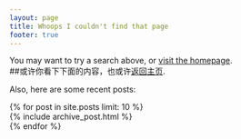 ```yaml
---
layout: page
title: Whoops I couldn't find that page
footer: true
---
```


You may want to try a search above, or [visit the homepage](/).  
##或许你看下下面的内容，也或许[返回主页](/).

<script type="text/javascript" src="http://www.qq.com/404/search_children.js?edition=small" charset="utf-8"></script>
Also, here are some recent posts:
<div id="blog-archives" class="missing">
  {% for post in site.posts limit: 10 %}
  <article>
    {% include archive_post.html %}
  </article>
  {% endfor %}
</div>